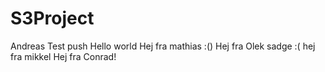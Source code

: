 # S3Project


Andreas Test push 
Hello world
Hej fra mathias :()
Hej fra Olek sadge :(
hej fra mikkel
Hej fra Conrad!

